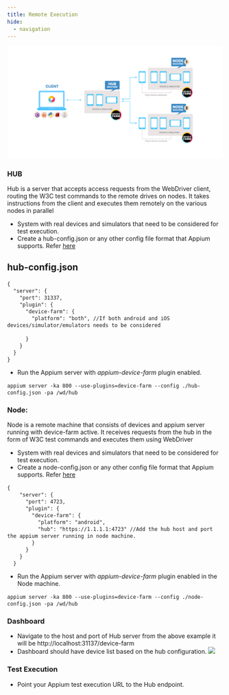 ```yaml
---
title: Remote Execution
hide:
  - navigation
---
```


<div style="text-align: center">
  <img src="https://raw.githubusercontent.com/AppiumTestDistribution/appium-device-farm/main/docs/assets/images/remote.jpg" class="center"/>
</div>

### HUB

Hub is a server that accepts access requests from the WebDriver client, routing the W3C test commands to the remote drives on nodes. It takes instructions from the client and executes them remotely on the various nodes in parallel


* System with real devices and simulators that need to be considered for test execution.
* Create a hub-config.json or any other config file format that Appium supports. Refer [here](https://github.com/appium/appium/blob/master/packages/appium/docs/en/guides/config.md)

## hub-config.json

```
{
  "server": {
    "port": 31337,
    "plugin": {
      "device-farm": {
        "platform": "both", //If both android and iOS devices/simulator/emulators needs to be considered
    
      }
    }
  }
}
```

* Run the Appium server with _appium-device-farm_ plugin enabled.

```
appium server -ka 800 --use-plugins=device-farm --config ./hub-config.json -pa /wd/hub
```

### Node:

Node is a remote machine that consists of devices and appium server running with device-farm active. It receives requests from the hub in the form of W3C test commands and executes them using WebDriver

* System with real devices and simulators that need to be considered for test execution.
* Create a node-config.json or any other config file format that Appium supports. Refer [here](https://github.com/appium/appium/blob/master/packages/appium/docs/en/guides/config.md)

```
{
    "server": {
      "port": 4723,
      "plugin": {
        "device-farm": {
          "platform": "android",
          "hub": "https://1.1.1.1:4723" //Add the hub host and port the appium server running in node machine. 
        }
      }
    }
  }
```

* Run the Appium server with _appium-device-farm_ plugin enabled in the Node machine.

```
appium server -ka 800 --use-plugins=device-farm --config ./node-config.json -pa /wd/hub
```

### Dashboard
* Navigate to the host and port of Hub server from the above example it will be http://localhost:31137/device-farm
* Dashboard should have device list based on the hub configuration.
  ![](https://github.com/AppiumTestDistribution/appium-device-farm/blob/main/assets/demo.gif)

### Test Execution
* Point your Appium test execution URL to the Hub endpoint. 
